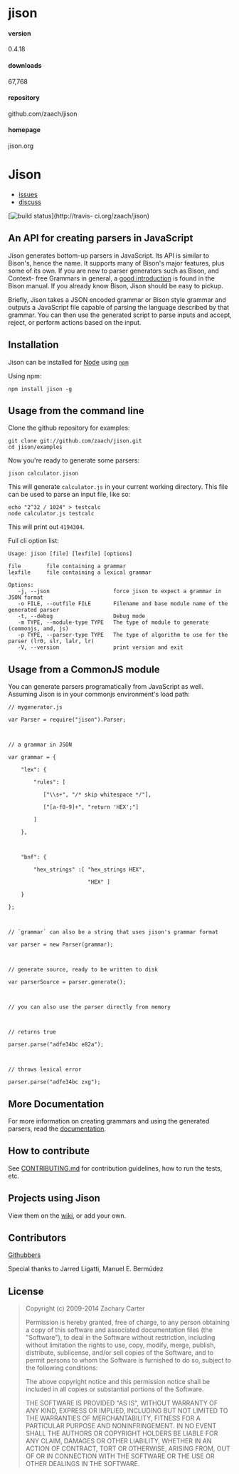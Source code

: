 
# jison 


#### version
0.4.18  


#### downloads
67,768 


#### repository
github.com/zaach/jison 


#### homepage
jison.org 






# Jison

  * [issues](http://github.com/zaach/jison/issues)
  * [discuss](mailto:jison@librelist.com)

[![build status](https://secure.travis-ci.org/zaach/jison.png)](http://travis-
ci.org/zaach/jison)

## An API for creating parsers in JavaScript

Jison generates bottom-up parsers in JavaScript. Its API is similar to
Bison's, hence the name. It supports many of Bison's major features, plus some
of its own. If you are new to parser generators such as Bison, and Context-
free Grammars in general, a [good
introduction](http://dinosaur.compilertools.net/bison/bison_4.html) is found
in the Bison manual. If you already know Bison, Jison should be easy to
pickup.

Briefly, Jison takes a JSON encoded grammar or Bison style grammar and outputs
a JavaScript file capable of parsing the language described by that grammar.
You can then use the generated script to parse inputs and accept, reject, or
perform actions based on the input.

## Installation

Jison can be installed for [Node](http://nodejs.org) using
[`npm`](http://github.com/isaacs/npm/)

Using npm:

    
    
    npm install jison -g
    

## Usage from the command line

Clone the github repository for examples:

    
    
    git clone git://github.com/zaach/jison.git
    cd jison/examples
    

Now you're ready to generate some parsers:

    
    
    jison calculator.jison
    

This will generate `calculator.js` in your current working directory. This
file can be used to parse an input file, like so:

    
    
    echo "2^32 / 1024" > testcalc
    node calculator.js testcalc
    

This will print out `4194304`.

Full cli option list:

    
    
    Usage: jison [file] [lexfile] [options]
    
    file        file containing a grammar
    lexfile     file containing a lexical grammar
    
    Options:
       -j, --json                    force jison to expect a grammar in JSON format
       -o FILE, --outfile FILE       Filename and base module name of the generated parser
       -t, --debug                   Debug mode
       -m TYPE, --module-type TYPE   The type of module to generate (commonjs, amd, js)
       -p TYPE, --parser-type TYPE   The type of algorithm to use for the parser (lr0, slr, lalr, lr)
       -V, --version                 print version and exit
    

## Usage from a CommonJS module

You can generate parsers programatically from JavaScript as well. Assuming
Jison is in your commonjs environment's load path:

    
    
    // mygenerator.js
    
    var Parser = require("jison").Parser;
    
     
    
    // a grammar in JSON
    
    var grammar = {
    
        "lex": {
    
            "rules": [
    
               ["\\s+", "/* skip whitespace */"],
    
               ["[a-f0-9]+", "return 'HEX';"]
    
            ]
    
        },
    
     
    
        "bnf": {
    
            "hex_strings" :[ "hex_strings HEX",
    
                             "HEX" ]
    
        }
    
    };
    
     
    
    // `grammar` can also be a string that uses jison's grammar format
    
    var parser = new Parser(grammar);
    
     
    
    // generate source, ready to be written to disk
    
    var parserSource = parser.generate();
    
     
    
    // you can also use the parser directly from memory
    
     
    
    // returns true
    
    parser.parse("adfe34bc e82a");
    
     
    
    // throws lexical error
    
    parser.parse("adfe34bc zxg");

## More Documentation

For more information on creating grammars and using the generated parsers,
read the [documentation](http://jison.org/docs).

## How to contribute

See
[CONTRIBUTING.md](https://github.com/zaach/jison/blob/master/CONTRIBUTING.md)
for contribution guidelines, how to run the tests, etc.

## Projects using Jison

View them on the
[wiki](https://github.com/zaach/jison/wiki/ProjectsUsingJison), or add your
own.

## Contributors

[Githubbers](http://github.com/zaach/jison/contributors)

Special thanks to Jarred Ligatti, Manuel E. Bermúdez

## License

> Copyright (c) 2009-2014 Zachary Carter
>
> Permission is hereby granted, free of charge, to any person obtaining a copy
> of this software and associated documentation files (the "Software"), to
> deal in the Software without restriction, including without limitation the
> rights to use, copy, modify, merge, publish, distribute, sublicense, and/or
> sell copies of the Software, and to permit persons to whom the Software is
> furnished to do so, subject to the following conditions:
>
> The above copyright notice and this permission notice shall be included in
> all copies or substantial portions of the Software.
>
> THE SOFTWARE IS PROVIDED "AS IS", WITHOUT WARRANTY OF ANY KIND, EXPRESS OR
> IMPLIED, INCLUDING BUT NOT LIMITED TO THE WARRANTIES OF MERCHANTABILITY,
> FITNESS FOR A PARTICULAR PURPOSE AND NONINFRINGEMENT. IN NO EVENT SHALL THE
> AUTHORS OR COPYRIGHT HOLDERS BE LIABLE FOR ANY CLAIM, DAMAGES OR OTHER
> LIABILITY, WHETHER IN AN ACTION OF CONTRACT, TORT OR OTHERWISE, ARISING
> FROM, OUT OF OR IN CONNECTION WITH THE SOFTWARE OR THE USE OR OTHER DEALINGS
> IN THE SOFTWARE.





            